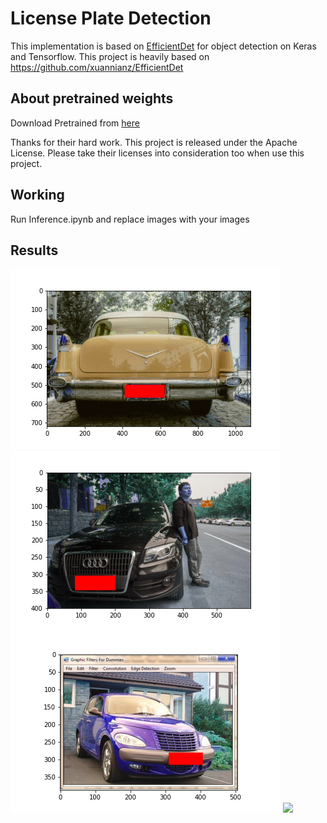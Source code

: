 # License Plate Detection
This implementation is based on [EfficientDet](https://arxiv.org/pdf/1911.09070.pdf) for object detection on Keras and Tensorflow. 
This project is heavily based on https://github.com/xuannianz/EfficientDet

## About pretrained weights
Download Pretrained from <a href='https://drive.google.com/open?id=1lf4FyqTo1OYA8dyKnD_Bu9p-mlJJyVip'> here </a>

Thanks for their hard work.
This project is released under the Apache License. Please take their licenses into consideration too when use this project.

## Working 

Run Inference.ipynb and replace images with your images


## Results 

<img src='output/1.png'></img>
<img src='output/2.png'></img>
<img src='output/3.png'></img>
<img src='output/4.png'></img>
